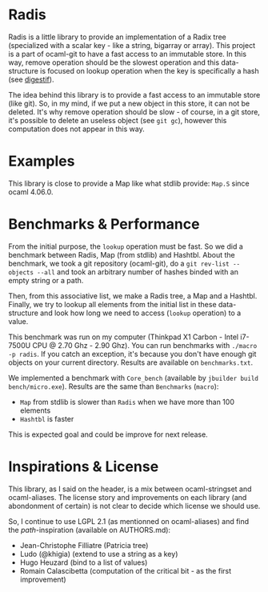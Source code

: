 Radis
=====

Radis is a little library to provide an implementation of a Radix tree
(specialized with a scalar key - like a string, bigarray or array). This project
is a part of ocaml-git to have a fast access to an immutable store. In this way,
remove operation should be the slowest operation and this data-structure is
focused on lookup operation when the key is specifically a hash (see
[digestif](https://github.com/mirage/digestif)).

The idea behind this library is to provide a fast access to an immutable store
(like git). So, in my mind, if we put a new object in this store, it can not be
deleted. It's why remove operation should be slow - of course, in a git store,
it's possible to delete an useless object (see `git gc`), however this
computation does not appear in this way.

Examples
========

This library is close to provide a Map like what stdlib provide: `Map.S` since
ocaml 4.06.0.

Benchmarks & Performance
========================

From the initial purpose, the `lookup` operation must be fast. So we did a
benchmark between Radis, Map (from stdlib) and Hashtbl. About the benchmark, we
took a git repository (ocaml-git), do a `git rev-list --objects --all` and took
an arbitrary number of hashes binded with an empty string or a path.

Then, from this associative list, we make a Radis tree, a Map and a Hashtbl.
Finally, we try to lookup all elements from the initial list in these
data-structure and look how long we need to access (`lookup` operation) to a
value.

This benchmark was run on my computer (Thinkpad X1 Carbon - Intel i7-7500U CPU @
2.70 Ghz - 2.90 Ghz). You can run benchmarks with `./macro -p radis`. If you
catch an exception, it's because you don't have enough git objects on your
current directory. Results are available on `benchmarks.txt`.

We implemented a benchmark with `Core_bench` (available by `jbuilder build
bench/micro.exe`). Results are the same than `Benchmarks` (`macro`):

- `Map` from stdlib is slower than `Radis` when we have more than 100 elements
- `Hashtbl` is faster

This is expected goal and could be improve for next release.

Inspirations & License
======================

This library, as I said on the header, is a mix between ocaml-stringset and
ocaml-aliases. The license story and improvements on each library (and
abondonment of certain) is not clear to decide which license we should use.

So, I continue to use LGPL 2.1 (as mentionned on ocaml-aliases) and find the
_path_-inspiration (available on AUTHORS.md):
- Jean-Christophe Filliatre (Patricia tree)
- Ludo (@khigia) (extend to use a string as a key)
- Hugo Heuzard (bind to a list of values)
- Romain Calascibetta (computation of the critical bit - as the first
  improvement)
